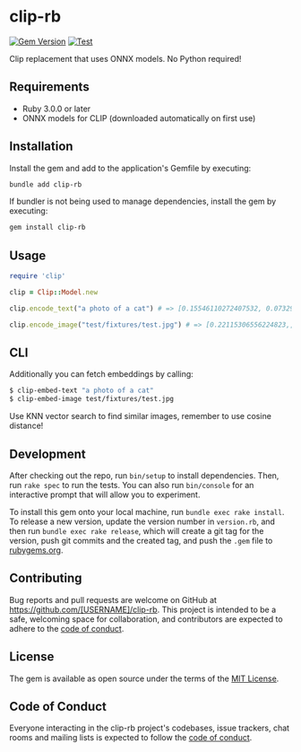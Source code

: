 # clip-rb

[![Gem Version](https://badge.fury.io/rb/clip-rb.svg)](https://badge.fury.io/rb/clip-rb)
[![Test](https://github.com/khasinski/clip-rb/workflows/clip-rb/badge.svg)](https://github.com/khasinski/clip-rb/actions/workflows/main.yml)

Clip replacement that uses ONNX models. No Python required! 

## Requirements

- Ruby 3.0.0 or later
- ONNX models for CLIP (downloaded automatically on first use)

## Installation

Install the gem and add to the application's Gemfile by executing:

```bash
bundle add clip-rb
```

If bundler is not being used to manage dependencies, install the gem by executing:

```bash
gem install clip-rb
```

## Usage

```ruby
require 'clip'

clip = Clip::Model.new

clip.encode_text("a photo of a cat") # => [0.15546110272407532, 0.07329428941011429, ...]

clip.encode_image("test/fixtures/test.jpg") # => [0.22115306556224823,, 0.19343754649162292, ...]
```

## CLI

Additionally you can fetch embeddings by calling:

```bash
$ clip-embed-text "a photo of a cat"
$ clip-embed-image test/fixtures/test.jpg
```

Use KNN vector search to find similar images, remember to use cosine distance!

## Development

After checking out the repo, run `bin/setup` to install dependencies. Then, run `rake spec` to run the tests. You can also run `bin/console` for an interactive prompt that will allow you to experiment.

To install this gem onto your local machine, run `bundle exec rake install`. To release a new version, update the version number in `version.rb`, and then run `bundle exec rake release`, which will create a git tag for the version, push git commits and the created tag, and push the `.gem` file to [rubygems.org](https://rubygems.org).

## Contributing

Bug reports and pull requests are welcome on GitHub at https://github.com/[USERNAME]/clip-rb. This project is intended to be a safe, welcoming space for collaboration, and contributors are expected to adhere to the [code of conduct](https://github.com/[USERNAME]/clip-rb/blob/main/CODE_OF_CONDUCT.md).

## License

The gem is available as open source under the terms of the [MIT License](https://opensource.org/licenses/MIT).

## Code of Conduct

Everyone interacting in the clip-rb project's codebases, issue trackers, chat rooms and mailing lists is expected to follow the [code of conduct](https://github.com/[USERNAME]/clip-rb/blob/main/CODE_OF_CONDUCT.md).
